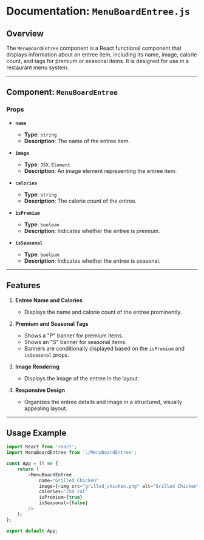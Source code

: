 # Documentation: `MenuBoardEntree.js`

## Overview

The `MenuBoardEntree` component is a React functional component that displays information about an entree item, including its name, image, calorie count, and tags for premium or seasonal items. It is designed for use in a restaurant menu system.

---

## Component: `MenuBoardEntree`

### Props

- **`name`**  
  - **Type**: `string`  
  - **Description**: The name of the entree item.

- **`image`**  
  - **Type**: `JSX.Element`  
  - **Description**: An image element representing the entree item.

- **`calories`**  
  - **Type**: `string`  
  - **Description**: The calorie count of the entree.

- **`isPremium`**  
  - **Type**: `boolean`  
  - **Description**: Indicates whether the entree is premium.

- **`isSeasonal`**  
  - **Type**: `boolean`  
  - **Description**: Indicates whether the entree is seasonal.

---

## Features

1. **Entree Name and Calories**
   - Displays the name and calorie count of the entree prominently.

2. **Premium and Seasonal Tags**
   - Shows a "P" banner for premium items.
   - Shows an "S" banner for seasonal items.
   - Banners are conditionally displayed based on the `isPremium` and `isSeasonal` props.

3. **Image Rendering**
   - Displays the image of the entree in the layout.

4. **Responsive Design**
   - Organizes the entree details and image in a structured, visually appealing layout.

---

## Usage Example

```javascript
import React from 'react';
import MenuBoardEntree from './MenuBoardEntree';

const App = () => {
    return (
        <MenuBoardEntree
            name="Grilled Chicken"
            image={<img src="grilled_chicken.png" alt="Grilled Chicken" />}
            calories="250 cal"
            isPremium={true}
            isSeasonal={false}
        />
    );
};

export default App;

